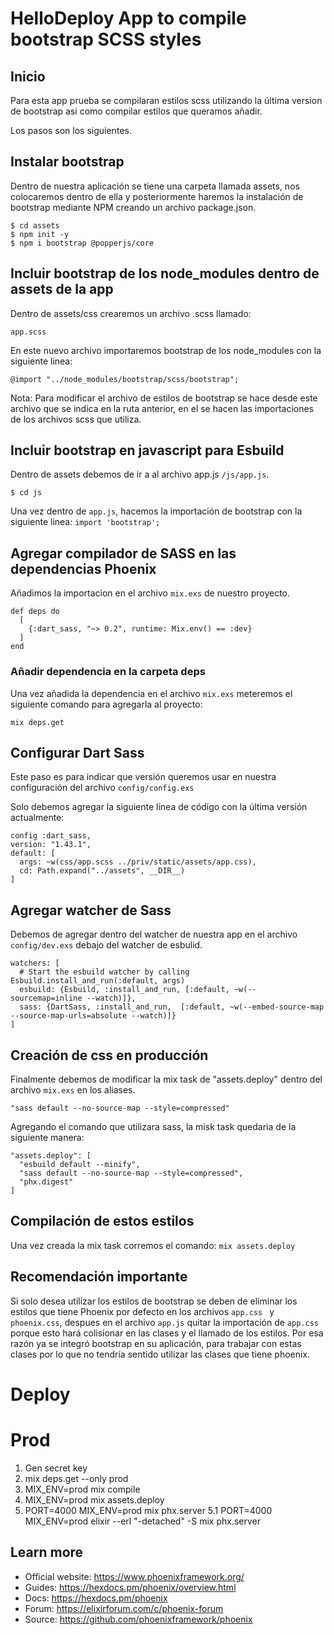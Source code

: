 # HelloDeploy App to compile bootstrap SCSS styles

## Inicio

  Para esta app prueba se compilaran estilos scss utilizando la última version de bootstrap asi como compilar estilos que queramos añadir.

  Los pasos son los siguientes.

## Instalar bootstrap

  Dentro de nuestra aplicación se tiene una carpeta llamada assets, nos colocaremos dentro de ella y posteriormente haremos la instalación de bootstrap mediante NPM creando un archivo package.json.

  ```
  $ cd assets
  $ npm init -y
  $ npm i bootstrap @popperjs/core
  ```

## Incluir bootstrap de los node_modules dentro de assets de la app

  Dentro de assets/css crearemos un archivo .scss llamado:  
  ``` 
  app.scss  
  ``` 
  En este nuevo archivo importaremos bootstrap de los node_modules con la siguiente linea: 

  ``` @import "../node_modules/bootstrap/scss/bootstrap"; ```

  Nota: Para modificar el archivo de estilos de bootstrap se hace desde este archivo que se indica en la ruta anterior, en el se hacen las importaciones de los archivos scss que utiliza.

## Incluir bootstrap en javascript para Esbuild

  Dentro de assets debemos de ir a al archivo app.js `/js/app.js`.
   ```
  $ cd js
   ```

  Una vez dentro de ` app.js `, hacemos la importación de bootstrap con la siguiente linea:
  ``` import 'bootstrap'; ```

## Agregar compilador de SASS en las dependencias Phoenix

  Añadimos la importacion en el archivo `mix.exs` de nuestro proyecto.

  ``` 
  def deps do
    [
      {:dart_sass, "~> 0.2", runtime: Mix.env() == :dev}
    ]
  end
  ```
### Añadir dependencia en la carpeta deps

  Una vez añadida la dependencia en el archivo `mix.exs` meteremos el siguiente comando para agregarla al proyecto:

  ``` 
  mix deps.get
  ``` 

## Configurar Dart Sass

  Este paso es para indicar que versión queremos usar en nuestra configuración del archivo `config/config.exs`

  Solo debemos agregar la siguiente línea de código con la última versión actualmente:
  ```
  config :dart_sass,
  version: "1.43.1",
  default: [
    args: ~w(css/app.scss ../priv/static/assets/app.css),
    cd: Path.expand("../assets", __DIR__)
  ]
  ```

## Agregar watcher de Sass

  Debemos de agregar dentro del watcher de nuestra app en el archivo  `config/dev.exs` debajo del watcher de esbulid.

  ```
  watchers: [
    # Start the esbuild watcher by calling Esbuild.install_and_run(:default, args)
    esbuild: {Esbuild, :install_and_run, [:default, ~w(--sourcemap=inline --watch)]},
    sass: {DartSass, :install_and_run,  [:default, ~w(--embed-source-map --source-map-urls=absolute --watch)]}
  ]
  ```

## Creación de css en producción

  Finalmente debemos de modificar la mix task de "assets.deploy" dentro del archivo `mix.exs` en los aliases.
  ```
  "sass default --no-source-map --style=compressed"
  ```

  Agregando el comando que utilizara sass, la misk task quedaria de la siguiente manera:
  ```
  "assets.deploy": [
    "esbuild default --minify",
    "sass default --no-source-map --style=compressed",
    "phx.digest"
  ]
  ```

## Compilación de estos estilos

  Una vez creada la mix task corremos el comando: ` mix assets.deploy `
  
## Recomendación importante
  Si solo desea utilizar los estilos de bootstrap se deben de eliminar los estilos que tiene Phoenix por defecto en los archivos `app.css ` y `phoenix.css`, despues en el archivo `app.js` quitar la importación de `app.css` porque esto hará colisionar en las clases y el llamado de los estilos.
  Por esa razón ya se integró bootstrap en su aplicación, para trabajar con estas clases por lo que no tendría sentido utilizar las clases que tiene phoenix.


# Deploy

# Prod
  1. Gen secret key
  2. mix deps.get --only prod
  3. MIX_ENV=prod mix compile
  4. MIX_ENV=prod mix assets.deploy
  5. PORT=4000 MIX_ENV=prod mix phx.server
  5.1 PORT=4000 MIX_ENV=prod elixir --erl "-detached" -S mix phx.server
## Learn more

  * Official website: https://www.phoenixframework.org/
  * Guides: https://hexdocs.pm/phoenix/overview.html
  * Docs: https://hexdocs.pm/phoenix
  * Forum: https://elixirforum.com/c/phoenix-forum
  * Source: https://github.com/phoenixframework/phoenix
